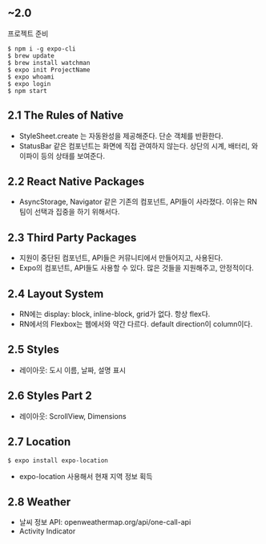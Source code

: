 ## ~2.0

프로젝트 준비

```
$ npm i -g expo-cli
$ brew update
$ brew install watchman
$ expo init ProjectName
$ expo whoami
$ expo login
$ npm start
```

## 2.1 The Rules of Native

- StyleSheet.create 는 자동완성을 제공해준다. 단순 객체를 반환한다.
- StatusBar 같은 컴포넌트는 화면에 직접 관여하지 않는다. 상단의 시계, 배터리, 와이파이 등의 상태를 보여준다.

## 2.2 React Native Packages

- AsyncStorage, Navigator 같은 기존의 컴포넌트, API들이 사라졌다. 이유는 RN 팀이 선택과 집중을 하기 위해서다.

## 2.3 Third Party Packages

- 지원이 중단된 컴포넌트, API들은 커뮤니티에서 만들어지고, 사용된다.
- Expo의 컴포넌트, API들도 사용할 수 있다. 많은 것들을 지원해주고, 안정적이다.

## 2.4 Layout System

- RN에는 display: block, inline-block, grid가 없다. 항상 flex다.
- RN에서의 Flexbox는 웹에서와 약간 다르다. default direction이 column이다.

## 2.5 Styles

- 레이아웃: 도시 이름, 날짜, 설명 표시

## 2.6 Styles Part 2

- 레이아웃: ScrollView, Dimensions

## 2.7 Location

`$ expo install expo-location`

- expo-location 사용해서 현재 지역 정보 획득

## 2.8 Weather

- 날씨 정보 API: openweathermap.org/api/one-call-api
- Activity Indicator
